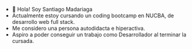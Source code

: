 - 👋 Hola! Soy Santiago Madariaga
- Actualmente estoy cursando un coding bootcamp en NUCBA, de desarrollo web full stack.
- Me considero una persona autodidacta e hiperactiva.
- Aspiro a poder conseguir un trabajo como Desarrollador al terminar la cursada. 
<!---
santo1810/santo1810 is a ✨ special ✨ repository because its `README.md` (this file) appears on your GitHub profile.
You can click the Preview link to take a look at your changes.
--->
